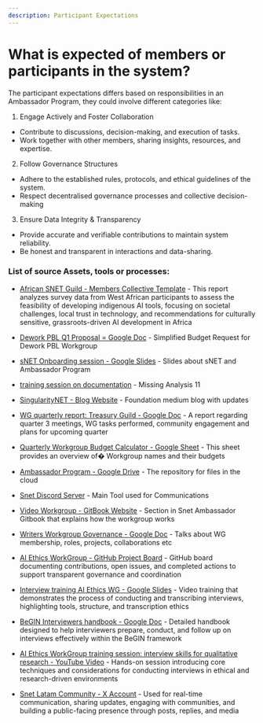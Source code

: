 ```yaml
---
description: Participant Expectations
---
```


# What is expected of members or participants in the system?

The participant expectations differs based on responsibilities in an Ambassador Program, they could involve different categories like:

1. Engage Actively and Foster Collaboration

* Contribute to discussions, decision-making, and execution of tasks.
* Work together with other members, sharing insights, resources, and expertise.



2. Follow Governance Structures

* Adhere to the established rules, protocols, and ethical guidelines of the system.
* Respect decentralised governance processes and collective decision-making



3. Ensure Data Integrity & Transparency

* Provide accurate and verifiable contributions to maintain system reliability.
* Be honest and transparent in interactions and data-sharing.


### List of source Assets, tools or processes:
- [African SNET Guild - Members Collective Template](https://docs.google.com/document/d/1XVQGAQzZ95LoT7sxMjFy0gfyZNHo7VwtHCqoGjVi99A/edit) - This report analyzes survey data from West African participants to assess the feasibility of developing indigenous AI tools, focusing on societal challenges, local trust in technology, and recommendations for culturally sensitive, grassroots-driven AI development in Africa

- [Dework PBL Q1 Proposal = Google Doc](https://docs.google.com/document/d/1D-w4GgH3fdZLHSdNsQOXKoFjjWuuMLN9krVf1FFlB58/edit?usp=sharing) - Simplified Budget Request for Dework PBL Workgroup

- [sNET Onboarding session - Google Slides](https://docs.google.com/presentation/d/1xsOPL2exA-1-BfKWk2eKdxjpfRt6kwW_nFWBPq-KzEg/edit#slide=id.p) - Slides about sNET and Ambassador Program

- [training session on documentation](https://docs.google.com/presentation/d/1faPY5FMAudhqx_P4ismUrqCTuYySq8oADt7O--oE8JQ/edit?usp=sharing) - Missing Analysis 11

- [SingularityNET - Blog Website](https://blog.singularitynet.io/) - Foundation medium blog with updates

- [WG quarterly report: Treasury Guild - Google Doc](https://docs.google.com/document/d/1RrsDJpY-volRr6PfJxQqYSi2BRoX7j4Pd1qGMCV33Y8/edit#heading=h.ybfi2uikflvv) - A report regarding quarter 3 meetings, WG tasks performed, community engagement and plans for upcoming quarter

- [Quarterly Workgroup Budget Calculator - Google Sheet](https://docs.google.com/spreadsheets/d/1BBogj9rAO52cpdGP3uvp8hAHNa4Qw66lz9JLjSC2yVs/edit?usp=sharing) - This sheet provides an overview of� Workgroup names and their budgets

- [Ambassador Program - Google Drive](https://drive.google.com/drive/u/1/my-drive) - The repository for files in the cloud

- [Snet Discord Server](https://discord.gg/snet) - Main Tool used for Communications

- [Video Workgroup - GitBook Website](https://snet-ambassadors.gitbook.io/home/workgroups/video-workgroup) - Section in Snet Ambassador Gitbook that explains how the workgroup works

- [Writers Workgroup Governance - Google Doc](https://docs.google.com/document/d/16RnoVQz5fjot2RXsDcYkadW4KHThTtszT8QmjcBLX5w/edit#heading=h.yhgj8y4ky0zc) - Talks about WG membership, roles, projects, collaborations etc

- [AI Ethics WorkGroup - GitHub Project Board](https://github.com/orgs/SingularityNet-Ambassador-Program/projects/1/views/2) - GitHub board documenting contributions, open issues, and completed actions to support transparent governance and coordination

- [Interview training AI Ethics WG - Google Slides](https://docs.google.com/presentation/d/1tIbACuTHo-xKqF2gkAEn3CbqOC2YkwBVpqvUdOkxqzU/edit?slide=id.p#slide=id.p) - Video training that demonstrates the process of conducting and transcribing interviews, highlighting tools, structure, and transcription ethics

- [BeGIN Interviewers handbook - Google Doc](https://docs.google.com/document/d/1UZTzjgQQvz1bIkB1_ZZR--qyJTfTIGAJSfajD8nmIl4/edit?tab=t.0#heading=h.e4eyhhbphll2) - Detailed handbook designed to help interviewers prepare, conduct, and follow up on interviews effectively within the BeGIN framework

- [AI Ethics WorkGroup training session: interview skills for qualitative research - YouTube Video](https://www.youtube.com/watch?v=_x9fsRcKIPc) - Hands-on session introducing core techniques and considerations for conducting interviews in ethical and research-driven environments

- [Snet Latam Community - X Account](https://x.com/SNET_Latam) - Used for real-time communication, sharing updates, engaging with communities, and building a public-facing presence through posts, replies, and media

